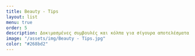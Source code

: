 ```yaml
---
title: Beauty - Tips
layout: list
menu: true
order: 5
description: Δοκιμασμένες συμβουλές και κόλπα για σίγουρα αποτελέσματα!
image: "/assets/img/Beauty - Tips.jpg"
color: "#268bd2"
---
```


